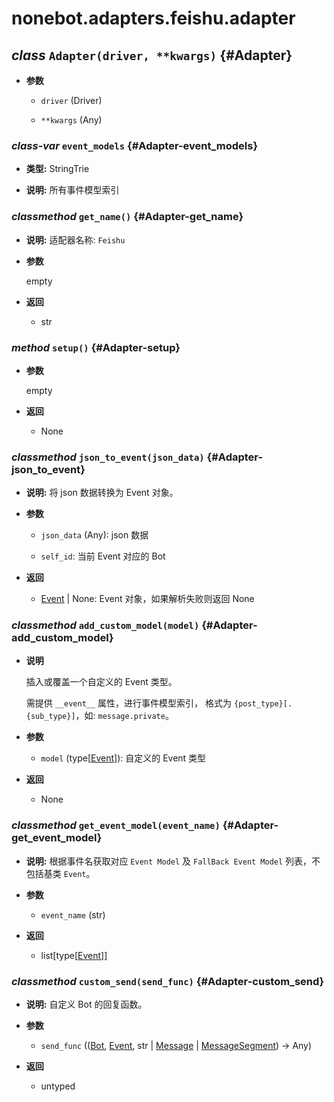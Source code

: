 # nonebot.adapters.feishu.adapter

## _class_ `Adapter(driver, **kwargs)` {#Adapter}

- **参数**

  - `driver` (Driver)

  - `**kwargs` (Any)

### _class-var_ `event_models` {#Adapter-event_models}

- **类型:** StringTrie

- **说明:** 所有事件模型索引

### _classmethod_ `get_name()` {#Adapter-get_name}

- **说明:** 适配器名称: `Feishu`

- **参数**

  empty

- **返回**

  - str

### _method_ `setup()` {#Adapter-setup}

- **参数**

  empty

- **返回**

  - None

### _classmethod_ `json_to_event(json_data)` {#Adapter-json_to_event}

- **说明:** 将 json 数据转换为 Event 对象。

- **参数**

  - `json_data` (Any): json 数据

  - `self_id`: 当前 Event 对应的 Bot

- **返回**

  - [Event](event.md#Event) | None: Event 对象，如果解析失败则返回 None

### _classmethod_ `add_custom_model(model)` {#Adapter-add_custom_model}

- **说明**

  插入或覆盖一个自定义的 Event 类型。

  需提供 `__event__` 属性，进行事件模型索引，
  格式为 `{post_type}[.{sub_type}]`，如: `message.private`。

- **参数**

  - `model` (type[[Event](event.md#Event)]): 自定义的 Event 类型

- **返回**

  - None

### _classmethod_ `get_event_model(event_name)` {#Adapter-get_event_model}

- **说明:** 根据事件名获取对应 `Event Model` 及 `FallBack Event Model` 列表，不包括基类 `Event`。

- **参数**

  - `event_name` (str)

- **返回**

  - list[type[[Event](event.md#Event)]]

### _classmethod_ `custom_send(send_func)` {#Adapter-custom_send}

- **说明:** 自定义 Bot 的回复函数。

- **参数**

  - `send_func` (([Bot](bot.md#Bot), [Event](event.md#Event), str | [Message](message.md#Message) | [MessageSegment](message.md#MessageSegment)) -> Any)

- **返回**

  - untyped
